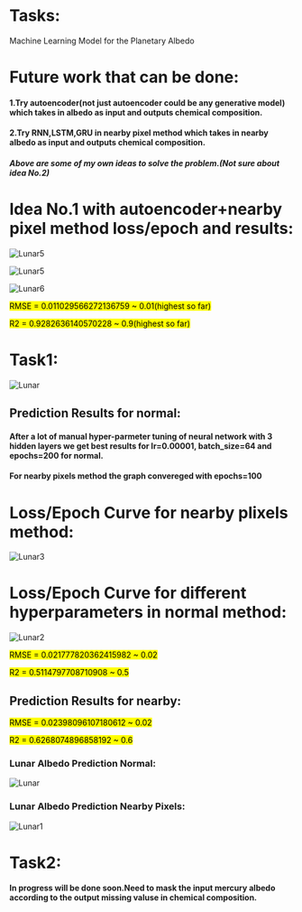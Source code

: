 # Tasks:
Machine Learning Model for the Planetary Albedo 

# Future work that can be done:
#### 1.Try autoencoder(not just autoencoder could be any generative model) which takes in albedo as input and outputs chemical composition.
#### 2.Try RNN,LSTM,GRU in nearby pixel method which takes in nearby albedo as input and outputs chemical composition.

##### Above are some of my own ideas to solve the problem.(Not sure about idea No.2)

# Idea No.1 with autoencoder+nearby pixel method loss/epoch and results:

![Lunar5](images/Lunar_Albedo/autoencoder_lunar_loss-epoch.png)

![Lunar5](images/Lunar_Albedo/hist_autoencoder_lunar.png)

![Lunar6](images/Lunar_Albedo/autoencoder_output.png)





<mark>RMSE =  0.011029566272136759 ~ 0.01(highest so far)</mark>

<mark>R2 =  0.9282636140570228 ~ 0.9(highest so far)</mark>

# Task1:

![Lunar](images/Lunar_Albedo/complete_albedo.png)

## Prediction Results for normal:

#### After a lot of manual hyper-parmeter tuning of neural network with 3 hidden layers we get best results for lr=0.00001, batch_size=64 and  epochs=200 for normal.

#### For nearby pixels method the graph convereged with epochs=100

# Loss/Epoch Curve for nearby plixels method:

![Lunar3](images/Lunar_Albedo/loss_epoch.png)

# Loss/Epoch Curve for different hyperparameters in normal method:

![Lunar2](images/Lunar_Albedo/64,128,256.png)


<mark>RMSE = 0.021777820362415982 ~ 0.02</mark>

<mark>R2 = 0.5114797708710908 ~ 0.5</mark>

## Prediction Results for nearby:
<mark>RMSE = 0.02398096107180612 ~ 0.02</mark>

<mark>R2 = 0.6268074896858192 ~ 0.6</mark>

### Lunar Albedo Prediction Normal:

![Lunar](images/Lunar_Albedo/results.png)


### Lunar Albedo Prediction Nearby Pixels:

![Lunar1](images/Lunar_Albedo/nearby_hist.png)


# Task2:

#### In progress will be done soon.Need to mask the input mercury albedo according to the output missing valuse in chemical composition.

